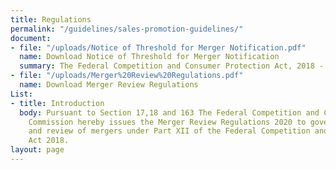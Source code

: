 ```yaml
---
title: Regulations
permalink: "/guidelines/sales-promotion-guidelines/"
document:
- file: "/uploads/Notice of Threshold for Merger Notification.pdf"
  name: Download Notice of Threshold for Merger Notification
  summary: The Federal Competition and Consumer Protection Act, 2018 - Notice of Threshold for Merger Notification Pursuant to section 93(4)
- file: "/uploads/Merger%20Review%20Regulations.pdf"
  name: Download Merger Review Regulations
List:
- title: Introduction
  body: Pursuant to Section 17,18 and 163 The Federal Competition and Consumer Protection
    Commission hereby issues the Merger Review Regulations 2020 to govern the notification
    and review of mergers under Part XII of the Federal Competition and Consumer Protection
    Act 2018.
layout: page
---
```


